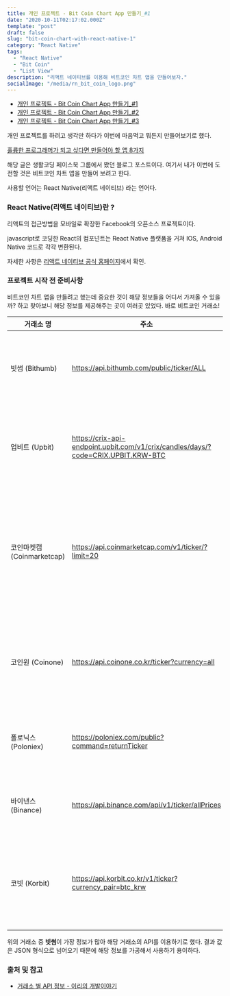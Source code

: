 ```yaml
---
title: 개인 프로젝트 - Bit Coin Chart App 만들기_#1
date: "2020-10-11T02:17:02.000Z"
template: "post"
draft: false
slug: "bit-coin-chart-with-react-native-1"
category: "React Native"
tags:
  - "React Native"
  - "Bit Coin"
  - "List View"
description: "리액트 네이티브를 이용해 비트코인 차트 앱을 만들어보자."
socialImage: "/media/rn_bit_coin_logo.png"
---
```


- [개인 프로젝트 - Bit Coin Chart App 만들기_#1](/posts/bit-coin-chart-with-react-native-1)
- [개인 프로젝트 - Bit Coin Chart App 만들기_#2](/posts/bit-coin-chart-with-react-native-2)
- [개인 프로젝트 - Bit Coin Chart App 만들기_#3](/posts/bit-coin-chart-with-react-native-3)

개인 프로젝트를 하려고 생각만 하다가 이번에 마음먹고 뭐든지 만들어보기로 했다.

[훌륭한 프로그래머가 되고 싶다면 만들어야 할 앱 8가지](https://tagilog.tistory.com/579?fbclid=IwAR1iBUMyQHy4OQtluq_4kKtVUYJl_OuYBhKH0EIOd40HXs-jtaFCO7Z5cB8)

해당 글은 생활코딩 페이스북 그룹에서 봤던 블로그 포스트이다. 여기서 내가 이번에 도전할 것은 비트코인 차트 앱을 만들어 보려고 한다.

사용할 언어는 React Native(리액트 네이티브) 라는 언어다.

### React Native(리액트 네이티브)란 ?
리액트의 접근방법을 모바일로 확장한 Facebook의 오픈소스 프로젝트이다.

javascript로 코딩한 React의 컴포넌트는 React Native 플랫폼을 거쳐 IOS, Android Native 코드로 각각 변환된다.

자세한 사항은 [리액트 네이티브 공식 홈페이지](https://reactnative.dev/)에서 확인.

### 프로젝트 시작 전 준비사항
비트코인 차트 앱을 만들려고 했는데 중요한 것이 해당 정보들을 어디서 가져올 수 있을까? 하고 찾아보니 해당 정보를 제공해주는 곳이 여러곳 있었다. 바로 비트코인 거래소!

|거래소 명|주소|비고|
|-|-|-|
|빗썸 (Bithumb)|https://api.bithumb.com/public/ticker/ALL|	ALL 대신 원하는 암호화폐 심볼을 입력시 원하는 데이터를 호출|
|업비트 (Upbit)|https://crix-api-endpoint.upbit.com/v1/crix/candles/days/?code=CRIX.UPBIT.KRW-BTC| 	KRW-BTC 대신 원하는 마켓 및 심볼을 입력하면 원하는 데이터를 호출|
|코인마켓캡 (Coinmarketcap)|https://api.coinmarketcap.com/v1/ticker/?limit=20| 	데이터를 시총순서대로 불러오고 있음, limit=뒤의 숫자를 변경하여 원하는 개수만큼 불러오기 가능|
|코인원 (Coinone)|https://api.coinone.co.kr/ticker?currency=all|	all 대신 원하는 심볼을 입력하여 호출, 코인원은 대문자가 아닌 소문자를 취급|
|폴로닉스 (Poloniex)|https://poloniex.com/public?command=returnTicker|	현재 폴로닉스에서 거래중인 암호화폐 정보를 모두 출력|
|바이낸스 (Binance)|https://api.binance.com/api/v1/ticker/allPrices|	allPrices 대신 원하는 심볼을 입력하여 데이터를 호출|
|코빗 (Korbit)|https://api.korbit.co.kr/v1/ticker?currency_pair=btc_krw|	btc-krw 대신 원하는 심볼을 입력하여 호출, 코인원과 마찬가지로 소문자를 취급|

위의 거래소 중 **빗썸**이 가장 정보가 많아 해당 거래소의 API를 이용하기로 했다. 결과 값은 JSON 형식으로 넘어오기 때문에 해당 정보를 가공해서 사용하기 용이하다.

### 출처 및 참고
- [거래소 별 API 정보 - 이리의 개발이야기](https://iri-kang.tistory.com/3)